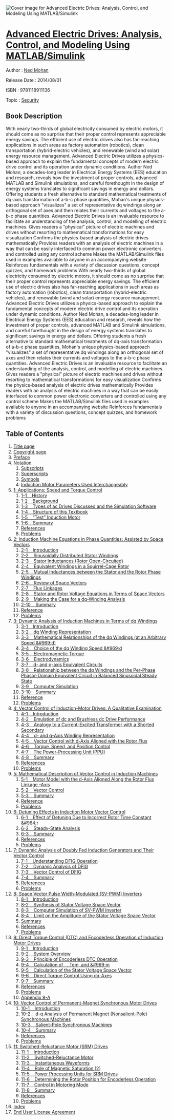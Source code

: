 ![Cover image for Advanced Electric Drives: Analysis, Control, and Modeling Using MATLAB/Simulink](https://imgdetail.ebookreading.net/cover/cover/security/EB9781118911136.jpg)

[Advanced Electric Drives: Analysis, Control, and Modeling Using MATLAB/Simulink](https://ebookreading.net/view/book/Advanced+Electric+Drives%3A+Analysis%2C+Control%2C+and+Modeling+Using+MATLAB%2FSimulink-EB9781118911136_1.html "Advanced Electric Drives: Analysis, Control, and Modeling Using MATLAB/Simulink")
====================================================================================================================

Author : [Ned Mohan](https://ebookreading.net/search/author/Ned+Mohan)

Release Date : 2014/08/01

ISBN : 9781118911136

Topic : [Security](https://ebookreading.net/search/category/security)

Book Description
-----------------

With nearly two-thirds of global electricity consumed by electric motors, it should come as no surprise that their proper control represents appreciable energy savings. The efficient use of electric drives also has far-reaching applications in such areas as factory automation (robotics), clean transportation (hybrid-electric vehicles), and renewable (wind and solar) energy resource management. Advanced Electric Drives utilizes a physics-based approach to explain the fundamental concepts of modern electric drive control and its operation under dynamic conditions. Author Ned Mohan, a decades-long leader in Electrical Energy Systems (EES) education and research, reveals how the investment of proper controls, advanced MATLAB and Simulink simulations, and careful forethought in the design of energy systems translates to significant savings in energy and dollars. Offering students a fresh alternative to standard mathematical treatments of dq-axis transformation of a-b-c phase quantities, Mohan's unique physics-based approach "visualizes" a set of representative dq windings along an orthogonal set of axes and then relates their currents and voltages to the a-b-c phase quantities. Advanced Electric Drives is an invaluable resource to facilitate an understanding of the analysis, control, and modelling of electric machines.
Gives readers a "physical" picture of electric machines and drives without resorting to mathematical transformations for easy visualization
Confirms the physics-based analysis of electric drives mathematically
Provides readers with an analysis of electric machines in a way that can be easily interfaced to common power electronic converters and controlled using any control scheme
Makes the MATLAB/Simulink files used in examples available to anyone in an accompanying website
Reinforces fundamentals with a variety of discussion questions, concept quizzes, and homework problems
              With nearly two-thirds of global electricity consumed by electric motors, it should come as no surprise that their proper control represents appreciable energy savings. The efficient use of electric drives also has far-reaching applications in such areas as factory automation (robotics), clean transportation (hybrid-electric vehicles), and renewable (wind and solar) energy resource management. Advanced Electric Drives utilizes a physics-based approach to explain the fundamental concepts of modern electric drive control and its operation under dynamic conditions. Author Ned Mohan, a decades-long leader in Electrical Energy Systems (EES) education and research, reveals how the investment of proper controls, advanced MATLAB and Simulink simulations, and careful forethought in the design of energy systems translates to significant savings in energy and dollars. Offering students a fresh alternative to standard mathematical treatments of dq-axis transformation of a-b-c phase quantities, Mohan's unique physics-based approach "visualizes" a set of representative dq windings along an orthogonal set of axes and then relates their currents and voltages to the a-b-c phase quantities. Advanced Electric Drives is an invaluable resource to facilitate an understanding of the analysis, control, and modelling of electric machines.
Gives readers a "physical" picture of electric machines and drives without resorting to mathematical transformations for easy visualization
Confirms the physics-based analysis of electric drives mathematically
Provides readers with an analysis of electric machines in a way that can be easily interfaced to common power electronic converters and controlled using any control scheme
Makes the MATLAB/Simulink files used in examples available to anyone in an accompanying website
Reinforces fundamentals with a variety of discussion questions, concept quizzes, and homework problems
              
Table of Contents
-----------------

1. [Title page](https://ebookreading.net/view/book/Advanced+Electric+Drives%3A+Analysis%2C+Control%2C+and+Modeling+Using+MATLAB%2FSimulink-EB9781118911136_3.html)
1. [Copyright page](https://ebookreading.net/view/book/Advanced+Electric+Drives%3A+Analysis%2C+Control%2C+and+Modeling+Using+MATLAB%2FSimulink-EB9781118911136_4.html)
1. [Preface](https://ebookreading.net/view/book/Advanced+Electric+Drives%3A+Analysis%2C+Control%2C+and+Modeling+Using+MATLAB%2FSimulink-EB9781118911136_5.html)
1. [Notation](https://ebookreading.net/view/book/Advanced+Electric+Drives%3A+Analysis%2C+Control%2C+and+Modeling+Using+MATLAB%2FSimulink-EB9781118911136_6.html)
    1. [Subscripts](https://ebookreading.net/view/book/Advanced+Electric+Drives%3A+Analysis%2C+Control%2C+and+Modeling+Using+MATLAB%2FSimulink-EB9781118911136_6.html#f5-sec-0002)
    1. [Superscripts](https://ebookreading.net/view/book/Advanced+Electric+Drives%3A+Analysis%2C+Control%2C+and+Modeling+Using+MATLAB%2FSimulink-EB9781118911136_6.html#f5-sec-0003)
    1. [Symbols](https://ebookreading.net/view/book/Advanced+Electric+Drives%3A+Analysis%2C+Control%2C+and+Modeling+Using+MATLAB%2FSimulink-EB9781118911136_6.html#f5-sec-0004)
    1. [Induction Motor Parameters Used Interchangeably](https://ebookreading.net/view/book/Advanced+Electric+Drives%3A+Analysis%2C+Control%2C+and+Modeling+Using+MATLAB%2FSimulink-EB9781118911136_6.html#f5-sec-0005)
1. [1: Applications: Speed and Torque Control](https://ebookreading.net/view/book/Advanced+Electric+Drives%3A+Analysis%2C+Control%2C+and+Modeling+Using+MATLAB%2FSimulink-EB9781118911136_7.html)
    1. [1-1    History](https://ebookreading.net/view/book/Advanced+Electric+Drives%3A+Analysis%2C+Control%2C+and+Modeling+Using+MATLAB%2FSimulink-EB9781118911136_7.html#c1-sec-0002)
    1. [1-2    Background](https://ebookreading.net/view/book/Advanced+Electric+Drives%3A+Analysis%2C+Control%2C+and+Modeling+Using+MATLAB%2FSimulink-EB9781118911136_7.html#c1-sec-0003)
    1. [1-3    Types of ac Drives Discussed and the Simulation Software](https://ebookreading.net/view/book/Advanced+Electric+Drives%3A+Analysis%2C+Control%2C+and+Modeling+Using+MATLAB%2FSimulink-EB9781118911136_7.html#c1-sec-0004)
    1. [1-4    Structure of this Textbook](https://ebookreading.net/view/book/Advanced+Electric+Drives%3A+Analysis%2C+Control%2C+and+Modeling+Using+MATLAB%2FSimulink-EB9781118911136_7.html#c1-sec-0005)
    1. [1-5    “Test” Induction Motor](https://ebookreading.net/view/book/Advanced+Electric+Drives%3A+Analysis%2C+Control%2C+and+Modeling+Using+MATLAB%2FSimulink-EB9781118911136_7.html#c1-sec-0006)
    1. [1-6    Summary](https://ebookreading.net/view/book/Advanced+Electric+Drives%3A+Analysis%2C+Control%2C+and+Modeling+Using+MATLAB%2FSimulink-EB9781118911136_7.html#c1-sec-0007)
    1. [References](https://ebookreading.net/view/book/Advanced+Electric+Drives%3A+Analysis%2C+Control%2C+and+Modeling+Using+MATLAB%2FSimulink-EB9781118911136_7.html#c1-bibl-0001)
    1. [Problems](https://ebookreading.net/view/book/Advanced+Electric+Drives%3A+Analysis%2C+Control%2C+and+Modeling+Using+MATLAB%2FSimulink-EB9781118911136_7.html#c1-exsec-0001)
1. [2: Induction Machine Equations in Phase Quantities: Assisted by Space Vectors](https://ebookreading.net/view/book/Advanced+Electric+Drives%3A+Analysis%2C+Control%2C+and+Modeling+Using+MATLAB%2FSimulink-EB9781118911136_8.html)
    1. [2-1    Introduction](https://ebookreading.net/view/book/Advanced+Electric+Drives%3A+Analysis%2C+Control%2C+and+Modeling+Using+MATLAB%2FSimulink-EB9781118911136_8.html#c2-sec-0001)
    1. [2-2    Sinusoidally Distributed Stator Windings](https://ebookreading.net/view/book/Advanced+Electric+Drives%3A+Analysis%2C+Control%2C+and+Modeling+Using+MATLAB%2FSimulink-EB9781118911136_8.html#c2-sec-0002)
    1. [2-3    Stator Inductances (Rotor Open-Circuited)](https://ebookreading.net/view/book/Advanced+Electric+Drives%3A+Analysis%2C+Control%2C+and+Modeling+Using+MATLAB%2FSimulink-EB9781118911136_8.html#c2-sec-0004)
    1. [2-4    Equivalent Windings in a Squirrel-Cage Rotor](https://ebookreading.net/view/book/Advanced+Electric+Drives%3A+Analysis%2C+Control%2C+and+Modeling+Using+MATLAB%2FSimulink-EB9781118911136_8.html#c2-sec-0009)
    1. [2-5    Mutual Inductances between the Stator and the Rotor Phase Windings](https://ebookreading.net/view/book/Advanced+Electric+Drives%3A+Analysis%2C+Control%2C+and+Modeling+Using+MATLAB%2FSimulink-EB9781118911136_8.html#c2-sec-0011)
    1. [2-6    Review of Space Vectors](https://ebookreading.net/view/book/Advanced+Electric+Drives%3A+Analysis%2C+Control%2C+and+Modeling+Using+MATLAB%2FSimulink-EB9781118911136_8.html#c2-sec-0012)
    1. [2-7    Flux Linkages](https://ebookreading.net/view/book/Advanced+Electric+Drives%3A+Analysis%2C+Control%2C+and+Modeling+Using+MATLAB%2FSimulink-EB9781118911136_8.html#c2-sec-0014)
    1. [2-8    Stator and Rotor Voltage Equations in Terms of Space Vectors](https://ebookreading.net/view/book/Advanced+Electric+Drives%3A+Analysis%2C+Control%2C+and+Modeling+Using+MATLAB%2FSimulink-EB9781118911136_8.html#c2-sec-0018)
    1. [2-9    Making the Case for a dq-Winding Analysis](https://ebookreading.net/view/book/Advanced+Electric+Drives%3A+Analysis%2C+Control%2C+and+Modeling+Using+MATLAB%2FSimulink-EB9781118911136_8.html#c2-sec-0019)
    1. [2-10    Summary](https://ebookreading.net/view/book/Advanced+Electric+Drives%3A+Analysis%2C+Control%2C+and+Modeling+Using+MATLAB%2FSimulink-EB9781118911136_8.html#c2-sec-0026)
    1. [Reference](https://ebookreading.net/view/book/Advanced+Electric+Drives%3A+Analysis%2C+Control%2C+and+Modeling+Using+MATLAB%2FSimulink-EB9781118911136_8.html#c2-bibl-0001)
    1. [Problems](https://ebookreading.net/view/book/Advanced+Electric+Drives%3A+Analysis%2C+Control%2C+and+Modeling+Using+MATLAB%2FSimulink-EB9781118911136_8.html#c2-exsec-0001)
1. [3: Dynamic Analysis of Induction Machines in Terms of dq Windings](https://ebookreading.net/view/book/Advanced+Electric+Drives%3A+Analysis%2C+Control%2C+and+Modeling+Using+MATLAB%2FSimulink-EB9781118911136_9.html)
    1. [3-1    Introduction](https://ebookreading.net/view/book/Advanced+Electric+Drives%3A+Analysis%2C+Control%2C+and+Modeling+Using+MATLAB%2FSimulink-EB9781118911136_9.html#c3-sec-0001)
    1. [3-2    dq Winding Representation](https://ebookreading.net/view/book/Advanced+Electric+Drives%3A+Analysis%2C+Control%2C+and+Modeling+Using+MATLAB%2FSimulink-EB9781118911136_9.html#c3-sec-0002)
    1. [3-3    Mathematical Relationships of the dq Windings (at an Arbitrary Speed &amp;#969;d)](https://ebookreading.net/view/book/Advanced+Electric+Drives%3A+Analysis%2C+Control%2C+and+Modeling+Using+MATLAB%2FSimulink-EB9781118911136_9.html#c3-sec-0006)
    1. [3-4    Choice of the dq Winding Speed &amp;#969;d](https://ebookreading.net/view/book/Advanced+Electric+Drives%3A+Analysis%2C+Control%2C+and+Modeling+Using+MATLAB%2FSimulink-EB9781118911136_9.html#c3-sec-0011)
    1. [3-5    Electromagnetic Torque](https://ebookreading.net/view/book/Advanced+Electric+Drives%3A+Analysis%2C+Control%2C+and+Modeling+Using+MATLAB%2FSimulink-EB9781118911136_9.html#c3-sec-0012)
    1. [3-6    Electrodynamics](https://ebookreading.net/view/book/Advanced+Electric+Drives%3A+Analysis%2C+Control%2C+and+Modeling+Using+MATLAB%2FSimulink-EB9781118911136_9.html#c3-sec-0016)
    1. [3-7    d- and q-axis Equivalent Circuits](https://ebookreading.net/view/book/Advanced+Electric+Drives%3A+Analysis%2C+Control%2C+and+Modeling+Using+MATLAB%2FSimulink-EB9781118911136_9.html#c3-sec-0017)
    1. [3-8    Relationship between the dq Windings and the Per-Phase Phasor-Domain Equivalent Circuit in Balanced Sinusoidal Steady State](https://ebookreading.net/view/book/Advanced+Electric+Drives%3A+Analysis%2C+Control%2C+and+Modeling+Using+MATLAB%2FSimulink-EB9781118911136_9.html#c3-sec-0018)
    1. [3-9    Computer Simulation](https://ebookreading.net/view/book/Advanced+Electric+Drives%3A+Analysis%2C+Control%2C+and+Modeling+Using+MATLAB%2FSimulink-EB9781118911136_9.html#c3-sec-0019)
    1. [3-10    Summary](https://ebookreading.net/view/book/Advanced+Electric+Drives%3A+Analysis%2C+Control%2C+and+Modeling+Using+MATLAB%2FSimulink-EB9781118911136_9.html#c3-sec-0035)
    1. [Reference](https://ebookreading.net/view/book/Advanced+Electric+Drives%3A+Analysis%2C+Control%2C+and+Modeling+Using+MATLAB%2FSimulink-EB9781118911136_9.html#c3-bibl-0001)
    1. [Problems](https://ebookreading.net/view/book/Advanced+Electric+Drives%3A+Analysis%2C+Control%2C+and+Modeling+Using+MATLAB%2FSimulink-EB9781118911136_9.html#c3-exsec-0001)
1. [4: Vector Control of Induction-Motor Drives: A Qualitative Examination](https://ebookreading.net/view/book/Advanced+Electric+Drives%3A+Analysis%2C+Control%2C+and+Modeling+Using+MATLAB%2FSimulink-EB9781118911136_11.html)
    1. [4-1    Introduction](https://ebookreading.net/view/book/Advanced+Electric+Drives%3A+Analysis%2C+Control%2C+and+Modeling+Using+MATLAB%2FSimulink-EB9781118911136_11.html#c4-sec-0001)
    1. [4-2    Emulation of dc and Brushless dc Drive Performance](https://ebookreading.net/view/book/Advanced+Electric+Drives%3A+Analysis%2C+Control%2C+and+Modeling+Using+MATLAB%2FSimulink-EB9781118911136_11.html#c4-sec-0002)
    1. [4-3    Analogy to a Current-Excited Transformer with a Shorted Secondary](https://ebookreading.net/view/book/Advanced+Electric+Drives%3A+Analysis%2C+Control%2C+and+Modeling+Using+MATLAB%2FSimulink-EB9781118911136_11.html#c4-sec-0004)
    1. [4-4    d- and q-Axis Winding Representation](https://ebookreading.net/view/book/Advanced+Electric+Drives%3A+Analysis%2C+Control%2C+and+Modeling+Using+MATLAB%2FSimulink-EB9781118911136_11.html#c4-sec-0006)
    1. [4-5    Vector Control with d-Axis Aligned with the Rotor Flux](https://ebookreading.net/view/book/Advanced+Electric+Drives%3A+Analysis%2C+Control%2C+and+Modeling+Using+MATLAB%2FSimulink-EB9781118911136_11.html#c4-sec-0007)
    1. [4-6    Torque, Speed, and Position Control](https://ebookreading.net/view/book/Advanced+Electric+Drives%3A+Analysis%2C+Control%2C+and+Modeling+Using+MATLAB%2FSimulink-EB9781118911136_11.html#c4-sec-0010)
    1. [4-7    The Power-Processing Unit (PPU)](https://ebookreading.net/view/book/Advanced+Electric+Drives%3A+Analysis%2C+Control%2C+and+Modeling+Using+MATLAB%2FSimulink-EB9781118911136_11.html#c4-sec-0015)
    1. [4-8    Summary](https://ebookreading.net/view/book/Advanced+Electric+Drives%3A+Analysis%2C+Control%2C+and+Modeling+Using+MATLAB%2FSimulink-EB9781118911136_11.html#c4-sec-0016)
    1. [References](https://ebookreading.net/view/book/Advanced+Electric+Drives%3A+Analysis%2C+Control%2C+and+Modeling+Using+MATLAB%2FSimulink-EB9781118911136_11.html#c4-bibl-0001)
    1. [Problems](https://ebookreading.net/view/book/Advanced+Electric+Drives%3A+Analysis%2C+Control%2C+and+Modeling+Using+MATLAB%2FSimulink-EB9781118911136_11.html#c4-exsec-0001)
1. [5: Mathematical Description of Vector Control in Induction Machines](https://ebookreading.net/view/book/Advanced+Electric+Drives%3A+Analysis%2C+Control%2C+and+Modeling+Using+MATLAB%2FSimulink-EB9781118911136_0.html)
    1. [5-1    Motor Model with the d-Axis Aligned Along the Rotor Flux Linkage -Axis](https://ebookreading.net/view/book/Advanced+Electric+Drives%3A+Analysis%2C+Control%2C+and+Modeling+Using+MATLAB%2FSimulink-EB9781118911136_0.html#c5-sec-0002)
    1. [5-2    Vector Control](https://ebookreading.net/view/book/Advanced+Electric+Drives%3A+Analysis%2C+Control%2C+and+Modeling+Using+MATLAB%2FSimulink-EB9781118911136_0.html#c5-sec-0009)
    1. [5-3    Summary](https://ebookreading.net/view/book/Advanced+Electric+Drives%3A+Analysis%2C+Control%2C+and+Modeling+Using+MATLAB%2FSimulink-EB9781118911136_0.html#c5-sec-0020)
    1. [Reference](https://ebookreading.net/view/book/Advanced+Electric+Drives%3A+Analysis%2C+Control%2C+and+Modeling+Using+MATLAB%2FSimulink-EB9781118911136_0.html#c5-bibl-0001)
    1. [Problems](https://ebookreading.net/view/book/Advanced+Electric+Drives%3A+Analysis%2C+Control%2C+and+Modeling+Using+MATLAB%2FSimulink-EB9781118911136_0.html#c5-exsec-0001)
1. [6: Detuning Effects in Induction Motor Vector Control](https://ebookreading.net/view/book/Advanced+Electric+Drives%3A+Analysis%2C+Control%2C+and+Modeling+Using+MATLAB%2FSimulink-EB9781118911136_0.html)
    1. [6-1    Effect of Detuning Due to Incorrect Rotor Time Constant &amp;#964;r](https://ebookreading.net/view/book/Advanced+Electric+Drives%3A+Analysis%2C+Control%2C+and+Modeling+Using+MATLAB%2FSimulink-EB9781118911136_0.html#c6-sec-0002)
    1. [6-2    Steady-State Analysis](https://ebookreading.net/view/book/Advanced+Electric+Drives%3A+Analysis%2C+Control%2C+and+Modeling+Using+MATLAB%2FSimulink-EB9781118911136_0.html#c6-sec-0005)
    1. [6-3    Summary](https://ebookreading.net/view/book/Advanced+Electric+Drives%3A+Analysis%2C+Control%2C+and+Modeling+Using+MATLAB%2FSimulink-EB9781118911136_0.html#c6-sec-0014)
    1. [References](https://ebookreading.net/view/book/Advanced+Electric+Drives%3A+Analysis%2C+Control%2C+and+Modeling+Using+MATLAB%2FSimulink-EB9781118911136_0.html#c6-bibl-0001)
    1. [Problems](https://ebookreading.net/view/book/Advanced+Electric+Drives%3A+Analysis%2C+Control%2C+and+Modeling+Using+MATLAB%2FSimulink-EB9781118911136_0.html#c6-exsec-0001)
1. [7: Dynamic Analysis of Doubly Fed Induction Generators and Their Vector Control](https://ebookreading.net/view/book/Advanced+Electric+Drives%3A+Analysis%2C+Control%2C+and+Modeling+Using+MATLAB%2FSimulink-EB9781118911136_0.html)
    1. [7-1    Understanding DFIG Operation](https://ebookreading.net/view/book/Advanced+Electric+Drives%3A+Analysis%2C+Control%2C+and+Modeling+Using+MATLAB%2FSimulink-EB9781118911136_0.html#c7-sec-0002)
    1. [7-2    Dynamic Analysis of DFIG](https://ebookreading.net/view/book/Advanced+Electric+Drives%3A+Analysis%2C+Control%2C+and+Modeling+Using+MATLAB%2FSimulink-EB9781118911136_0.html#c7-sec-0007)
    1. [7-3    Vector Control of DFIG](https://ebookreading.net/view/book/Advanced+Electric+Drives%3A+Analysis%2C+Control%2C+and+Modeling+Using+MATLAB%2FSimulink-EB9781118911136_0.html#c7-sec-0008)
    1. [7-4    Summary](https://ebookreading.net/view/book/Advanced+Electric+Drives%3A+Analysis%2C+Control%2C+and+Modeling+Using+MATLAB%2FSimulink-EB9781118911136_0.html#c7-sec-0011)
    1. [References](https://ebookreading.net/view/book/Advanced+Electric+Drives%3A+Analysis%2C+Control%2C+and+Modeling+Using+MATLAB%2FSimulink-EB9781118911136_0.html#c7-bibl-0001)
    1. [Problems](https://ebookreading.net/view/book/Advanced+Electric+Drives%3A+Analysis%2C+Control%2C+and+Modeling+Using+MATLAB%2FSimulink-EB9781118911136_0.html#c7-exsec-0001)
1. [8: Space Vector Pulse Width-Modulated (SV-PWM) Inverters](https://ebookreading.net/view/book/Advanced+Electric+Drives%3A+Analysis%2C+Control%2C+and+Modeling+Using+MATLAB%2FSimulink-EB9781118911136_0.html)
    1. [8-1    Introduction](https://ebookreading.net/view/book/Advanced+Electric+Drives%3A+Analysis%2C+Control%2C+and+Modeling+Using+MATLAB%2FSimulink-EB9781118911136_0.html#c8-sec-0001)
    1. [8-2    Synthesis of Stator Voltage Space Vector ](https://ebookreading.net/view/book/Advanced+Electric+Drives%3A+Analysis%2C+Control%2C+and+Modeling+Using+MATLAB%2FSimulink-EB9781118911136_0.html#c8-sec-0002)
    1. [8-3    Computer Simulation of SV-PWM Inverter](https://ebookreading.net/view/book/Advanced+Electric+Drives%3A+Analysis%2C+Control%2C+and+Modeling+Using+MATLAB%2FSimulink-EB9781118911136_0.html#c8-sec-0003)
    1. [8-4    Limit on the Amplitude  of the Stator Voltage Space Vector ](https://ebookreading.net/view/book/Advanced+Electric+Drives%3A+Analysis%2C+Control%2C+and+Modeling+Using+MATLAB%2FSimulink-EB9781118911136_0.html#c8-sec-0006)
    1. [Summary](https://ebookreading.net/view/book/Advanced+Electric+Drives%3A+Analysis%2C+Control%2C+and+Modeling+Using+MATLAB%2FSimulink-EB9781118911136_0.html#c8-sec-0007)
    1. [References](https://ebookreading.net/view/book/Advanced+Electric+Drives%3A+Analysis%2C+Control%2C+and+Modeling+Using+MATLAB%2FSimulink-EB9781118911136_0.html#c8-bibl-0001)
    1. [Problems](https://ebookreading.net/view/book/Advanced+Electric+Drives%3A+Analysis%2C+Control%2C+and+Modeling+Using+MATLAB%2FSimulink-EB9781118911136_0.html#c8-exsec-0001)
1. [9: Direct Torque Control (DTC) and Encoderless Operation of Induction Motor Drives](https://ebookreading.net/view/book/Advanced+Electric+Drives%3A+Analysis%2C+Control%2C+and+Modeling+Using+MATLAB%2FSimulink-EB9781118911136_0.html)
    1. [9-1    Introduction](https://ebookreading.net/view/book/Advanced+Electric+Drives%3A+Analysis%2C+Control%2C+and+Modeling+Using+MATLAB%2FSimulink-EB9781118911136_0.html#c9-sec-0001)
    1. [9-2    System Overview](https://ebookreading.net/view/book/Advanced+Electric+Drives%3A+Analysis%2C+Control%2C+and+Modeling+Using+MATLAB%2FSimulink-EB9781118911136_0.html#c9-sec-0002)
    1. [9-3    Principle of Encoderless DTC Operation](https://ebookreading.net/view/book/Advanced+Electric+Drives%3A+Analysis%2C+Control%2C+and+Modeling+Using+MATLAB%2FSimulink-EB9781118911136_0.html#c9-sec-0003)
    1. [9-4    Calculation of , , Tem, and &amp;#969;m](https://ebookreading.net/view/book/Advanced+Electric+Drives%3A+Analysis%2C+Control%2C+and+Modeling+Using+MATLAB%2FSimulink-EB9781118911136_0.html#c9-sec-0004)
    1. [9-5    Calculation of the Stator Voltage Space Vector](https://ebookreading.net/view/book/Advanced+Electric+Drives%3A+Analysis%2C+Control%2C+and+Modeling+Using+MATLAB%2FSimulink-EB9781118911136_0.html#c9-sec-0009)
    1. [9-6    Direct Torque Control Using dq-Axes](https://ebookreading.net/view/book/Advanced+Electric+Drives%3A+Analysis%2C+Control%2C+and+Modeling+Using+MATLAB%2FSimulink-EB9781118911136_0.html#c9-sec-0012)
    1. [9-7    Summary](https://ebookreading.net/view/book/Advanced+Electric+Drives%3A+Analysis%2C+Control%2C+and+Modeling+Using+MATLAB%2FSimulink-EB9781118911136_0.html#c9-sec-0013)
    1. [References](https://ebookreading.net/view/book/Advanced+Electric+Drives%3A+Analysis%2C+Control%2C+and+Modeling+Using+MATLAB%2FSimulink-EB9781118911136_0.html#c9-bibl-0001)
    1. [Problems](https://ebookreading.net/view/book/Advanced+Electric+Drives%3A+Analysis%2C+Control%2C+and+Modeling+Using+MATLAB%2FSimulink-EB9781118911136_0.html#c9-exsec-0001)
    1. [Appendix 9-A](https://ebookreading.net/view/book/Advanced+Electric+Drives%3A+Analysis%2C+Control%2C+and+Modeling+Using+MATLAB%2FSimulink-EB9781118911136_0.html#c9-sec-5001)
1. [10: Vector Control of Permanent-Magnet Synchronous Motor Drives](https://ebookreading.net/view/book/Advanced+Electric+Drives%3A+Analysis%2C+Control%2C+and+Modeling+Using+MATLAB%2FSimulink-EB9781118911136_0.html)
    1. [10-1    Introduction](https://ebookreading.net/view/book/Advanced+Electric+Drives%3A+Analysis%2C+Control%2C+and+Modeling+Using+MATLAB%2FSimulink-EB9781118911136_0.html#c10-sec-0001)
    1. [10-2    d-q Analysis of Permanent Magnet (Nonsalient-Pole) Synchronous Machines](https://ebookreading.net/view/book/Advanced+Electric+Drives%3A+Analysis%2C+Control%2C+and+Modeling+Using+MATLAB%2FSimulink-EB9781118911136_0.html#c10-sec-0002)
    1. [10-3    Salient-Pole Synchronous Machines](https://ebookreading.net/view/book/Advanced+Electric+Drives%3A+Analysis%2C+Control%2C+and+Modeling+Using+MATLAB%2FSimulink-EB9781118911136_0.html#c10-sec-0012)
    1. [10-4    Summary](https://ebookreading.net/view/book/Advanced+Electric+Drives%3A+Analysis%2C+Control%2C+and+Modeling+Using+MATLAB%2FSimulink-EB9781118911136_0.html#c10-sec-0019)
    1. [References](https://ebookreading.net/view/book/Advanced+Electric+Drives%3A+Analysis%2C+Control%2C+and+Modeling+Using+MATLAB%2FSimulink-EB9781118911136_0.html#c10-bibl-0001)
    1. [Problems](https://ebookreading.net/view/book/Advanced+Electric+Drives%3A+Analysis%2C+Control%2C+and+Modeling+Using+MATLAB%2FSimulink-EB9781118911136_0.html#c10-exsec-0001)
1. [11: Switched-Reluctance Motor (SRM) Drives](https://ebookreading.net/view/book/Advanced+Electric+Drives%3A+Analysis%2C+Control%2C+and+Modeling+Using+MATLAB%2FSimulink-EB9781118911136_0.html)
    1. [11-1    Introduction](https://ebookreading.net/view/book/Advanced+Electric+Drives%3A+Analysis%2C+Control%2C+and+Modeling+Using+MATLAB%2FSimulink-EB9781118911136_0.html#c11-sec-0001)
    1. [11-2    Switched-Reluctance Motor](https://ebookreading.net/view/book/Advanced+Electric+Drives%3A+Analysis%2C+Control%2C+and+Modeling+Using+MATLAB%2FSimulink-EB9781118911136_0.html#c11-sec-0002)
    1. [11-3    Instantaneous Waveforms](https://ebookreading.net/view/book/Advanced+Electric+Drives%3A+Analysis%2C+Control%2C+and+Modeling+Using+MATLAB%2FSimulink-EB9781118911136_0.html#c11-sec-0005)
    1. [11-4    Role of Magnetic Saturation [2]](https://ebookreading.net/view/book/Advanced+Electric+Drives%3A+Analysis%2C+Control%2C+and+Modeling+Using+MATLAB%2FSimulink-EB9781118911136_0.html#c11-sec-0006)
    1. [11-5    Power Processing Units for SRM Drives](https://ebookreading.net/view/book/Advanced+Electric+Drives%3A+Analysis%2C+Control%2C+and+Modeling+Using+MATLAB%2FSimulink-EB9781118911136_0.html#c11-sec-0007)
    1. [11-6    Determining the Rotor Position for Encoderless Operation](https://ebookreading.net/view/book/Advanced+Electric+Drives%3A+Analysis%2C+Control%2C+and+Modeling+Using+MATLAB%2FSimulink-EB9781118911136_0.html#c11-sec-0008)
    1. [11-7    Control in Motoring Mode](https://ebookreading.net/view/book/Advanced+Electric+Drives%3A+Analysis%2C+Control%2C+and+Modeling+Using+MATLAB%2FSimulink-EB9781118911136_0.html#c11-sec-0009)
    1. [11-8    Summary](https://ebookreading.net/view/book/Advanced+Electric+Drives%3A+Analysis%2C+Control%2C+and+Modeling+Using+MATLAB%2FSimulink-EB9781118911136_0.html#c11-sec-0010)
    1. [References](https://ebookreading.net/view/book/Advanced+Electric+Drives%3A+Analysis%2C+Control%2C+and+Modeling+Using+MATLAB%2FSimulink-EB9781118911136_0.html#c11-bibl-0001)
    1. [Problems](https://ebookreading.net/view/book/Advanced+Electric+Drives%3A+Analysis%2C+Control%2C+and+Modeling+Using+MATLAB%2FSimulink-EB9781118911136_0.html#c11-exsec-0001)
1. [Index](https://ebookreading.net/view/book/Advanced+Electric+Drives%3A+Analysis%2C+Control%2C+and+Modeling+Using+MATLAB%2FSimulink-EB9781118911136_0.html)
1. [End User License Agreement](https://ebookreading.net/view/book/Advanced+Electric+Drives%3A+Analysis%2C+Control%2C+and+Modeling+Using+MATLAB%2FSimulink-EB9781118911136_0.html)
